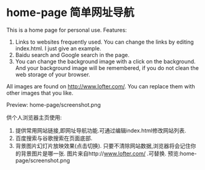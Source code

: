 # home-page 简单网址导航
This is a home page for personal use. Features:
1. Links to websites frequently used. You can change the links by editing index.html. I just give an example.
2. Baidu search and Google search in the page.
3. You can change the background image with a click on the background. And your background image will be remembered, 
if you do not clean the web storage of your browser.

All images are found on http://www.lofter.com/. You can replace them with other images that you like.

Preview:
 home-page/screenshot.png 


供个人浏览器主页使用:
1. 提供常用网站链接,即网址导航功能.可通过编辑index.html修改网站列表.
2. 百度搜索与谷歌搜索在页面底部.
3. 背景图片幻灯片放映效果(点击切换). 只要不清除网站数据,浏览器将会记住你的背景图片是哪一张.
图片来自http://www.lofter.com/ .可替换.
预览:home-page/screenshot.png
